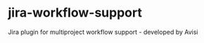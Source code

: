 jira-workflow-support
=====================

Jira plugin for multiproject workflow support - developed by Avisi
